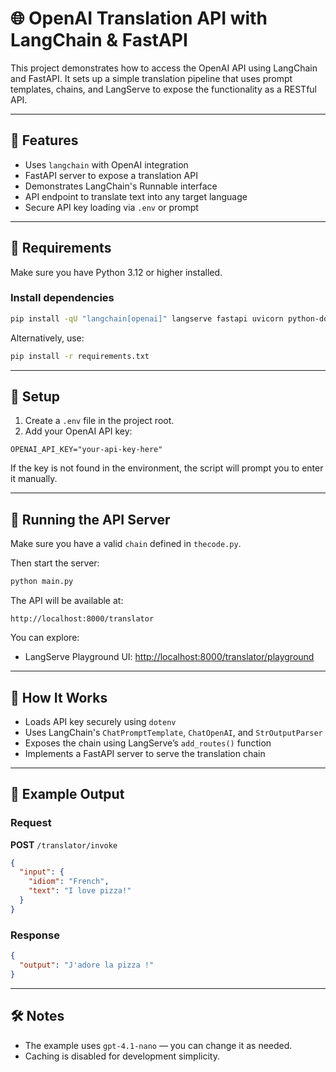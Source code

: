 # 🌐 OpenAI Translation API with LangChain & FastAPI

This project demonstrates how to access the OpenAI API using LangChain and FastAPI. It sets up a simple translation pipeline that uses prompt templates, chains, and LangServe to expose the functionality as a RESTful API.

---

## 🚀 Features

- Uses `langchain` with OpenAI integration  
- FastAPI server to expose a translation API  
- Demonstrates LangChain's Runnable interface  
- API endpoint to translate text into any target language  
- Secure API key loading via `.env` or prompt

---

## 🧩 Requirements

Make sure you have Python 3.12 or higher installed.

### Install dependencies

```bash
pip install -qU "langchain[openai]" langserve fastapi uvicorn python-dotenv
```

Alternatively, use:

```bash
pip install -r requirements.txt
```

---

## 🔐 Setup

1. Create a `.env` file in the project root.
2. Add your OpenAI API key:

```env
OPENAI_API_KEY="your-api-key-here"
```

If the key is not found in the environment, the script will prompt you to enter it manually.

---

## 🚦 Running the API Server

Make sure you have a valid `chain` defined in `thecode.py`.

Then start the server:

```bash
python main.py
```

The API will be available at:

```
http://localhost:8000/translator
```

You can explore:

- LangServe Playground UI: [http://localhost:8000/translator/playground](http://localhost:8000/translator/playground)

---

## 🧠 How It Works

- Loads API key securely using `dotenv`
- Uses LangChain's `ChatPromptTemplate`, `ChatOpenAI`, and `StrOutputParser`
- Exposes the chain using LangServe’s `add_routes()` function
- Implements a FastAPI server to serve the translation chain

---

## 📄 Example Output

### Request

**POST** `/translator/invoke`

```json
{
  "input": {
    "idiom": "French",
    "text": "I love pizza!"
  }
}
```

### Response

```json
{
  "output": "J'adore la pizza !"
}
```

---

## 🛠️ Notes

- The example uses `gpt-4.1-nano` — you can change it as needed.
- Caching is disabled for development simplicity.
